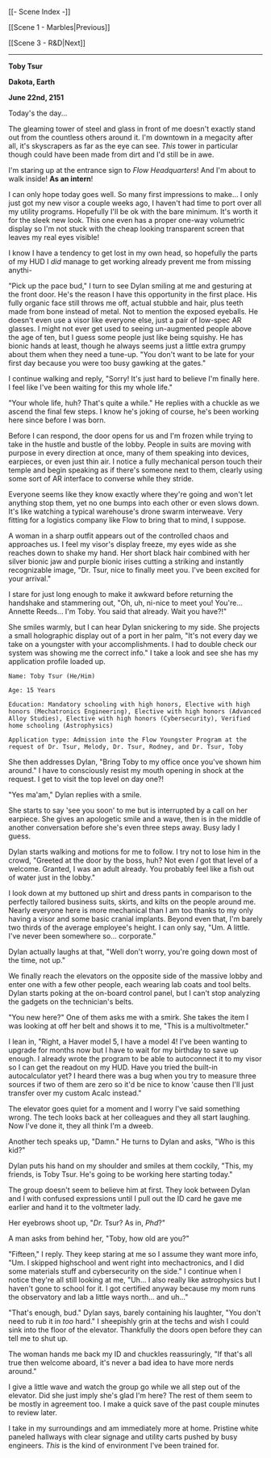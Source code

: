 [[- Scene Index -]]

[[Scene 1 - Marbles|Previous]]

[[Scene 3 - R&D|Next]]

---

**Toby Tsur**

**Dakota, Earth**

**June 22nd, 2151**

Today's the day...

The gleaming tower of steel and glass in front of me doesn't exactly stand out from the countless others around it. I'm downtown in a megacity after all, it's skyscrapers as far as the eye can see. *This* tower in particular though could have been made from dirt and I'd still be in awe.

I'm staring up at the entrance sign to *Flow Headquarters*! And I'm about to walk inside! **As an intern**!

I can only hope today goes well. So many first impressions to make... I only just got my new visor a couple weeks ago, I haven't had time to port over all my utility programs. Hopefully I'll be ok with the bare minimum. It's worth it for the sleek new look. This one even has a proper one-way volumetric display so I'm not stuck with the cheap looking transparent screen that leaves my real eyes visible!

I know I have a tendency to get lost in my own head, so hopefully the parts of my HUD I *did* manage to get working already prevent me from missing anythi-

"Pick up the pace bud," I turn to see Dylan smiling at me and gesturing at the front door. He's the reason I have this opportunity in the first place. His fully organic face still throws me off, actual stubble and hair, plus teeth made from bone instead of metal. Not to mention the exposed eyeballs. He doesn't even use a visor like everyone else, just a pair of low-spec AR glasses. I might not ever get used to seeing un-augmented people above the age of ten, but I guess some people just like being squishy. He has bionic hands at least, though he always seems just a little extra grumpy about them when they need a tune-up. "You don't want to be late for your first day because you were too busy gawking at the gates."

I continue walking and reply, "Sorry! It's just hard to believe I'm finally here. I feel like I've been waiting for this my whole life."

"Your whole life, huh? That's quite a while." He replies with a chuckle as we ascend the final few steps. I know he's joking of course, he's been working here since before I was born.

Before I can respond, the door opens for us and I'm frozen while trying to take in the hustle and bustle of the lobby. People in suits are moving with purpose in every direction at once, many of them speaking into devices, earpieces, or even just thin air. I notice a fully mechanical person touch their temple and begin speaking as if there's someone next to them, clearly using some sort of AR interface to converse while they stride.

Everyone seems like they know exactly where they're going and won't let anything stop them, yet no one bumps into each other or even slows down. It's like watching a typical warehouse's drone swarm interweave. Very fitting for a logistics company like Flow to bring that to mind, I suppose.

A woman in a sharp outfit appears out of the controlled chaos and approaches us. I feel my visor's display freeze, my eyes wide as she reaches down to shake my hand. Her short black hair combined with her silver bionic jaw and purple bionic irises cutting a striking and instantly recognizable image, "Dr. Tsur, nice to finally meet you. I've been excited for your arrival."

I stare for just long enough to make it awkward before returning the handshake and stammering out, "Oh, uh, ni-nice to meet you! You're... Annette Reeds... I'm Toby. You said that already. Wait you have?!"

She smiles warmly, but I can hear Dylan snickering to my side. She projects a small holographic display out of a port in her palm, "It's not every day we take on a youngster with your accomplishments. I had to double check our system was showing me the correct info." I take a look and see she has my application profile loaded up.

```
Name: Toby Tsur (He/Him)

Age: 15 Years

Education: Mandatory schooling with high honors, Elective with high honors (Mechatronics Engineering), Elective with high honors (Advanced Alloy Studies), Elective with high honors (Cybersecurity), Verified home schooling (Astrophysics)

Application type: Admission into the Flow Youngster Program at the request of Dr. Tsur, Melody, Dr. Tsur, Rodney, and Dr. Tsur, Toby
```


She then addresses Dylan, "Bring Toby to my office once you've shown him around." I have to consciously resist my mouth opening in shock at the request. I get to visit the top level on day one?!

"Yes ma'am," Dylan replies with a smile.

She starts to say 'see you soon' to me but is interrupted by a call on her earpiece. She gives an apologetic smile and a wave, then is in the middle of another conversation before she's even three steps away. Busy lady I guess.

Dylan starts walking and motions for me to follow. I try not to lose him in the crowd, "Greeted at the door by the boss, huh? Not even *I* got that level of a welcome. Granted, I was an adult already. You probably feel like a fish out of water just in the lobby."

I look down at my buttoned up shirt and dress pants in comparison to the perfectly tailored business suits, skirts, and kilts on the people around me. Nearly everyone here is more mechanical than I am too thanks to my only having a visor and some basic cranial implants. Beyond even that, I'm barely two thirds of the average employee's height. I can only say, "Um. A little. I've never been somewhere so... corporate."

Dylan actually laughs at that, "Well don't worry, you're going down most of the time, not up."

We finally reach the elevators on the opposite side of the massive lobby and enter one with a few other people, each wearing lab coats and tool belts. Dylan starts poking at the on-board control panel, but I can't stop analyzing the gadgets on the technician's belts.

"You new here?" One of them asks me with a smirk. She takes the item I was looking at off her belt and shows it to me, "This is a multivoltmeter."

I lean in, "Right, a Haver model 5, I have a model 4! I've been wanting to upgrade for months now but I have to wait for my birthday to save up enough. I already wrote the program to be able to autoconnect it to my visor so I can get the readout on my HUD. Have you tried the built-in autocalculator yet? I heard there was a bug when you try to measure three sources if two of them are zero so it'd be nice to know 'cause then I'll just transfer over my custom Acalc instead."

The elevator goes quiet for a moment and I worry I've said something wrong. The tech looks back at her colleagues and they all start laughing. Now I've done it, they all think I'm a dweeb.

Another tech speaks up, "Damn." He turns to Dylan and asks, "Who is this kid?"

Dylan puts his hand on my shoulder and smiles at them cockily, "This, my friends, is Toby Tsur. He's going to be working here starting today."

The group doesn't seem to believe him at first. They look between Dylan and I with confused expressions until I pull out the ID card he gave me earlier and hand it to the voltmeter lady.

Her eyebrows shoot up, "*Dr.* Tsur? As in, *Phd*?"

A man asks from behind her, "Toby, how old are you?"

"Fifteen," I reply. They keep staring at me so I assume they want more info, "Um. I skipped highschool and went right into mechactronics, and I did some materials stuff and cybersecurity on the side." I continue when I notice they're all still looking at me, "Uh... I also really like astrophysics but I haven't gone to school for it. I got certified anyway because my mom runs the observatory and lab a little ways north... and uh..."

"That's enough, bud." Dylan says, barely containing his laughter, "You don't need to rub it in *too* hard." I sheepishly grin at the techs and wish I could sink into the floor of the elevator. Thankfully the doors open before they can tell me to shut up.

The woman hands me back my ID and chuckles reassuringly, "If that's all true then welcome aboard, it's never a bad idea to have more nerds around."

I give a little wave and watch the group go while we all step out of the elevator. Did she just imply she's glad I'm here? The rest of them seem to be mostly in agreement too. I make a quick save of the past couple minutes to review later.

I take in my surroundings and am immediately more at home. Pristine white paneled hallways with clear signage and utility carts pushed by busy engineers. *This* is the kind of environment I've been trained for.


